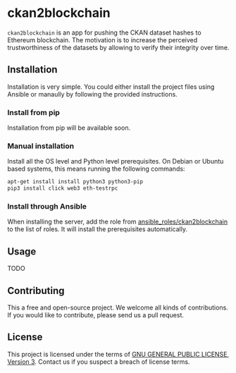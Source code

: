# ckan2blockchain
`ckan2blockchain` is an app for pushing the CKAN dataset hashes to Ethereum blockchain. The motivation is to increase the perceived trustworthiness of the datasets by allowing to verify their integrity over time.

## Installation
Installation is very simple. You could either install the project files using Ansible or manaully by following the provided instructions.

### Install from pip
Installation from pip will be available soon.

### Manual installation
Install all the OS level and Python level prerequisites. On Debian or Ubuntu based systems, this means running the following commands:
```sh
apt-get install install python3 python3-pip
pip3 install click web3 eth-testrpc
```

### Install through Ansible
When installing the server, add the role from [ansible_roles/ckan2blockchain](ansible_roles/ckan2blockchain) to the list of roles. It will install the prerequisites automatically.

## Usage
TODO

## Contributing
This a free and open-source project. We welcome all kinds of contributions. If you would like to contribute, please send us a pull request.

## License
This project is licensed under the terms of [GNU GENERAL PUBLIC LICENSE, Version 3](LICENSE). Contact us if you suspect a breach of license terms.
